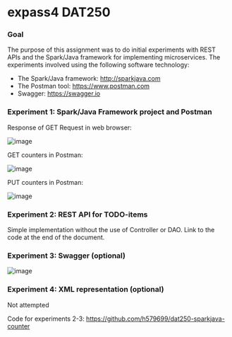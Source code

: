 # expass4 DAT250
### Goal
The purpose of this assignment was to do initial experiments with REST APIs and the Spark/Java framework for implementing microservices. 
The experiments involved using the following software technology:
* The Spark/Java framework: http://sparkjava.com
* The Postman tool: https://www.postman.com
* Swagger: https://swagger.io

### Experiment 1: Spark/Java Framework project and Postman
Response of GET Request in web browser:

![image](https://user-images.githubusercontent.com/53999377/191952788-bfe43ecd-3c56-422c-83ad-4ba6aa69aec8.png)

GET counters in Postman:

![image](https://user-images.githubusercontent.com/53999377/191952856-bfe3e788-768a-4ae3-b958-087223296b4b.png)

PUT counters in Postman:

![image](https://user-images.githubusercontent.com/53999377/191952834-ef264cbe-3912-44c9-9247-438432901e24.png)


### Experiment 2: REST API for TODO-items
Simple implementation without the use of Controller or DAO. 
Link to the code at the end of the document. 

### Experiment 3: Swagger (optional)
![image](https://user-images.githubusercontent.com/53999377/191970768-c423699e-4102-40c3-816e-d47c45bad518.png)

### Experiment 4: XML representation (optional)
Not attempted


Code for experiments 2-3: https://github.com/h579699/dat250-sparkjava-counter

